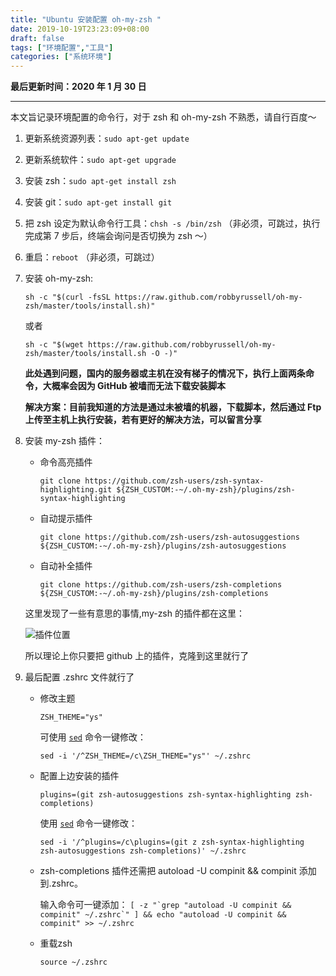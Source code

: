 ```yaml
---
title: "Ubuntu 安装配置 oh-my-zsh "
date: 2019-10-19T23:23:09+08:00
draft: false
tags: ["环境配置","工具"]
categories: ["系统环境"]
---
```

**最后更新时间：2020 年 1 月 30 日**

---
本文旨记录环境配置的命令行，对于 zsh 和 oh-my-zsh 不熟悉，请自行百度～

1. 更新系统资源列表：`sudo apt-get update`

2. 更新系统软件：`sudo apt-get upgrade`

3. 安装 zsh：`sudo apt-get install zsh`

4. 安装 git：`sudo apt-get install git`

5. 把 zsh 设定为默认命令行工具：`chsh -s /bin/zsh` （非必须，可跳过，执行完成第 7 步后，终端会询问是否切换为 zsh ～）

6. 重启：`reboot` （非必须，可跳过）

7. 安装 oh-my-zsh:

    `sh -c "$(curl -fsSL https://raw.github.com/robbyrussell/oh-my-zsh/master/tools/install.sh)"`
    
    或者
    
    `sh -c "$(wget https://raw.github.com/robbyrussell/oh-my-zsh/master/tools/install.sh -O -)"`

    **此处遇到问题，国内的服务器或主机在没有梯子的情况下，执行上面两条命令，大概率会因为 GitHub 被墙而无法下载安装脚本**
    
    **解决方案：目前我知道的方法是通过未被墙的机器，下载脚本，然后通过 Ftp 上传至主机上执行安装，若有更好的解决方法，可以留言分享**

8. 安装 my-zsh 插件：
 
    * 命令高亮插件
    
        `git clone https://github.com/zsh-users/zsh-syntax-highlighting.git ${ZSH_CUSTOM:-~/.oh-my-zsh}/plugins/zsh-syntax-highlighting`

    * 自动提示插件
    
        `git clone https://github.com/zsh-users/zsh-autosuggestions ${ZSH_CUSTOM:-~/.oh-my-zsh}/plugins/zsh-autosuggestions`
    
    * 自动补全插件
    
        `git clone https://github.com/zsh-users/zsh-completions ${ZSH_CUSTOM:-~/.oh-my-zsh}/plugins/zsh-completions`

    这里发现了一些有意思的事情,my-zsh 的插件都在这里：
 
    ![插件位置](https://tva1.sinaimg.cn/large/0082zybpgy1gbzea53gdbj30tu18ywjl.jpg)

    所以理论上你只要把 github 上的插件，克隆到这里就行了

9. 最后配置  .zshrc 文件就行了

    * 修改主题

        `ZSH_THEME="ys"`

        可使用 [`sed`](https://www.cnblogs.com/ggjucheng/archive/2013/01/13/2856901.html) 命令一键修改：

        `sed -i '/^ZSH_THEME=/c\ZSH_THEME="ys"' ~/.zshrc`

    * 配置上边安装的插件

        `plugins=(git zsh-autosuggestions zsh-syntax-highlighting zsh-completions)`

        使用 [`sed`](https://www.cnblogs.com/ggjucheng/archive/2013/01/13/2856901.html) 命令一键修改：

        `sed -i '/^plugins=/c\plugins=(git z zsh-syntax-highlighting zsh-autosuggestions zsh-completions)' ~/.zshrc`
    
    * zsh-com­ple­tions 插件还需把 autoload -U compinit && compinit 添加到.zshrc。

        输入命令可一键添加：
        ```[ -z "`grep "autoload -U compinit && compinit" ~/.zshrc`" ] && echo "autoload -U compinit && compinit" >> ~/.zshrc```

    * 重载zsh

        `source ~/.zshrc`

